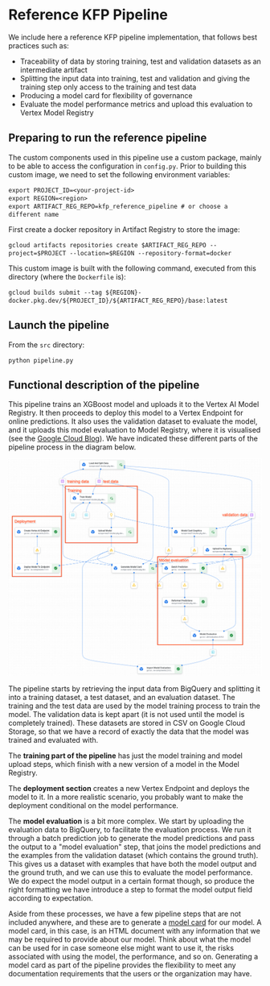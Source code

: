# Reference KFP Pipeline

We include here a reference KFP pipeline implementation, that follows best practices such as:

* Traceability of data by storing training, test and validation datasets as an intermediate artifact
* Splitting the input data into training, test and validation and giving the training step only access to the training and test data
* Producing a model card for flexibility of governance
* Evaluate the model performance metrics and upload this evaluation to Vertex Model Registry

## Preparing to run the reference pipeline

The custom components used in this pipeline use a custom package, mainly to be able to access the configuration in `config.py`. Prior to building this custom image, we need to set the following environment variables:

```
export PROJECT_ID=<your-project-id>
export REGION=<region>
export ARTIFACT_REG_REPO=kfp_reference_pipeline # or choose a different name
```

First create a docker repository in Artifact Registry to store the image:

```
gcloud artifacts repositories create $ARTIFACT_REG_REPO --project=$PROJECT --location=$REGION --repository-format=docker
```

This custom image is built with the following command, executed from this directory (where the `Dockerfile` is):

```
gcloud builds submit --tag ${REGION}-docker.pkg.dev/${PROJECT_ID}/${ARTIFACT_REG_REPO}/base:latest
```

## Launch the pipeline

From the `src` directory:

```
python pipeline.py
```

## Functional description of the pipeline

This pipeline trains an XGBoost model and uploads it to the Vertex AI Model Registry. It then proceeds to deploy this model 
to a Vertex Endpoint for online predictions. It also uses the validation dataset to evaluate the model, and it uploads this
model evaluation to Model Registry, where it is visualised (see the [Google Cloud Blog](https://cloud.google.com/blog/topics/developers-practitioners/improving-model-quality-scale-vertex-ai-model-evaluation)). We have indicated these different parts of the pipeline process 
in the diagram below.

![A diagram of the training and evaluation pipeline.](train-eval-pipeline.png)

The pipeline starts by retrieving the input data from BigQuery and splitting it into a training dataset, a test dataset, and
an evaluation dataset. The training and the test data are used by the model training process to train the model. The validation
data is kept apart (it is not used until the model is completely trained). These datasets are stored in CSV on Google Cloud Storage,
so that we have a record of exactly the data that the model was trained and evaluated with.

The **training part of the pipeline** has just the model training and model upload steps, which finish with a new version of a model
in the Model Registry.

The **deployment section** creates a new Vertex Endpoint and deploys the model to it. In a more realistic scenario, you probably want
to make the deployment conditional on the model performance. 

The **model evaluation** is a bit more complex. We start by uploading the evaluation data to BigQuery, to facilitate the evaluation
process. We run it through a batch prediction job to generate the model predictions and pass the output to a "model evaluation"
step, that joins the model predictions and the examples from the validation dataset (which contains the ground truth). This
gives us a dataset with examples that have both the model output and the ground truth, and we can use this to evaluate the model 
performance. We do expect the model output in a certain format though, so produce the right formatting we have introduce a step
to format the model output field according to expectation.

Aside from these processes, we have a few pipeline steps that are not included anywhere, and these are to generate a 
[model card](https://medium.com/google-cloud/build-responsible-models-with-model-cards-and-vertex-ai-pipelines-8cbf451e7632) for our model.
A model card, in this case, is an HTML document with any information that we may be required to provide about our model. Think about
what the model can be used for in case someone else might want to use it, the risks associated with using the model, the performance, and so
on. Generating a model card as part of the pipeline provides the flexibility to meet any documentation requirements that the users or the
organization may have.
